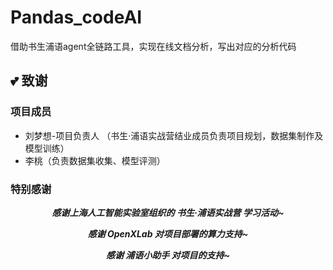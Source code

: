 # Pandas_codeAI
借助书生浦语agent全链路工具，实现在线文档分析，写出对应的分析代码



## 💕 致谢

### 项目成员

- 刘梦想-项目负责人 （书生·浦语实战营结业成员负责项目规划，数据集制作及模型训练）
- 李桃（负责数据集收集、模型评测）

### 特别感谢

<div align="center">

***感谢上海人工智能实验室组织的 书生·浦语实战营 学习活动~***

***感谢 OpenXLab 对项目部署的算力支持~***

***感谢 浦语小助手 对项目的支持~***
</div>